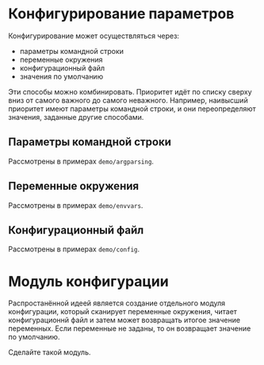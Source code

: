 
# Конфигурирование параметров

Конфигурирование может осуществляться через:

- параметры командной строки
- переменные окружения
- конфигурационный файл
- значения по умолчанию 

Эти способы можно комбинировать. Приоритет идёт по списку сверху вниз от самого важного до самого неважного.
Например, наивысший приоритет имеют параметры командной строки, и они переопределяют значения, заданные другие
способами.

## Параметры командной строки

Рассмотрены в примерах `demo/argparsing`.

## Переменные окружения

Рассмотрены в примерах `demo/envvars`.

## Конфигурационный файл

Рассмотрены в примерах `demo/config`.

# Модуль конфигурации

Распростанённой идеей является создание отдельного модуля конфигурации, который сканирует переменные окружения,
читает конфигурационнй файл и затем может возвращать итогое значение переменных. Если переменные не заданы, то
он возвращает значение по умолчанию.

Сделайте такой модуль.
